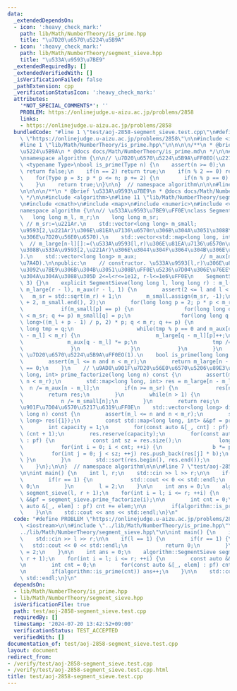 ```yaml
---
data:
  _extendedDependsOn:
  - icon: ':heavy_check_mark:'
    path: lib/Math/NumberTheory/is_prime.hpp
    title: "\u7D20\u6570\u5224\u5B9A"
  - icon: ':heavy_check_mark:'
    path: lib/Math/NumberTheory/segment_sieve.hpp
    title: "\u533A\u9593\u7BE9"
  _extendedRequiredBy: []
  _extendedVerifiedWith: []
  _isVerificationFailed: false
  _pathExtension: cpp
  _verificationStatusIcon: ':heavy_check_mark:'
  attributes:
    '*NOT_SPECIAL_COMMENTS*': ''
    PROBLEM: https://onlinejudge.u-aizu.ac.jp/problems/2858
    links:
    - https://onlinejudge.u-aizu.ac.jp/problems/2858
  bundledCode: "#line 1 \"test/aoj-2858-segment_sieve.test.cpp\"\n#define PROBLEM\
    \ \"https://onlinejudge.u-aizu.ac.jp/problems/2858\"\n\n#include <iostream>\n\n\
    #line 1 \"lib/Math/NumberTheory/is_prime.hpp\"\n\n\n\n/**\n * @brief \u7D20\u6570\
    \u5224\u5B9A\n * @docs docs/Math/NumberTheory/is_prime.md\n */\n\n#include <cassert>\n\
    \nnamespace algorithm {\n\n// \u7D20\u6570\u5224\u5B9A\uFF0EO(\u221AN).\ntemplate\
    \ <typename Type>\nbool is_prime(Type n) {\n    assert(n >= 0);\n    if(n < 2)\
    \ return false;\n    if(n == 2) return true;\n    if(n % 2 == 0) return false;\n\
    \    for(Type p = 3; p * p <= n; p += 2) {\n        if(n % p == 0) return false;\n\
    \    }\n    return true;\n}\n\n}  // namespace algorithm\n\n\n#line 1 \"lib/Math/NumberTheory/segment_sieve.hpp\"\
    \n\n\n\n/**\n * @brief \u533A\u9593\u7BE9\n * @docs docs/Math/NumberTheory/segment_sieve.md\n\
    \ */\n\n#include <algorithm>\n#line 11 \"lib/Math/NumberTheory/segment_sieve.hpp\"\
    \n#include <cmath>\n#include <map>\n#include <numeric>\n#include <vector>\n\n\
    namespace algorithm {\n\n// \u533A\u9593\u7BE9\uFF0E\nclass SegmentSieve {\n \
    \   long long m_l, m_r;\n    long long m_sr;                                 \
    \ // m_sr:=\u221Ar.\n    std::vector<long long> m_small;                  // m_small[n]:=(\u533A\
    \u9593[2,\u221Ar)\u306E\u81EA\u7136\u6570n\u306B\u304A\u3051\u308B\u6700\u5C0F\
    \u306E\u7D20\u56E0\u6570).\n    std::vector<std::map<long long, int> > m_large;\
    \  // m_large[n-l][]:=(\u533A\u9593[l,r)\u306E\u81EA\u7136\u6570n\u306B\u304A\u3051\
    \u308B\u533A\u9593[2,\u221Ar)\u306E\u3044\u304F\u3064\u304B\u306E\u7D20\u56E0\u6570\
    ).\n    std::vector<long long> m_aux;                    // m_aux[n-l]:=(m_large[n-l][]\u306E\
    \u7A4D).\n\npublic:\n    // constructor. \u533A\u9593[l,r)\u306E\u81EA\u7136\u6570\
    \u3092\u7BE9\u306B\u304B\u3051\u308B\uFF0E\u5236\u7D04\u306E\u76EE\u5B89\u306F\
    \u304A\u304A\u3088\u305D 2<=l<r<=1e12, r-l<=1e6\uFF0E\n    SegmentSieve() : SegmentSieve(2,\
    \ 3) {}\n    explicit SegmentSieve(long long l, long long r) : m_l(l), m_r(r),\
    \ m_large(r - l), m_aux(r - l, 1) {\n        assert(2 <= l and l < r);\n     \
    \   m_sr = std::sqrt(m_r) + 1;\n        m_small.assign(m_sr, -1);\n        std::iota(m_small.begin()\
    \ + 2, m_small.end(), 2);\n        for(long long p = 2; p * p < m_r; ++p) {\n\
    \            if(m_small[p] == p) {\n                for(long long q = p * p; q\
    \ < m_sr; q += p) m_small[q] = p;\n                for(long long q = std::max<long\
    \ long>((m_l + p - 1) / p, 2) * p; q < m_r; q += p) {\n                    long\
    \ long tmp = q;\n                    while(tmp % p == 0 and m_aux[q - m_l] * m_aux[q\
    \ - m_l] < m_r) {\n                        m_large[q - m_l][p]++;\n          \
    \              m_aux[q - m_l] *= p;\n                        tmp /= p;\n     \
    \               }\n                }\n            }\n        }\n    }\n\n    //\
    \ \u7D20\u6570\u5224\u5B9A\uFF0EO(1).\n    bool is_prime(long long n) const {\n\
    \        assert(m_l <= n and n < m_r);\n        return m_large[n - m_l].size()\
    \ == 0;\n    }\n    // \u9AD8\u901F\u7D20\u56E0\u6570\u5206\u89E3\uFF0E\n    std::map<long\
    \ long, int> prime_factorize(long long n) const {\n        assert(m_l <= n and\
    \ n < m_r);\n        std::map<long long, int> res = m_large[n - m_l];\n      \
    \  n /= m_aux[n - m_l];\n        if(n >= m_sr) {\n            res[n]++;\n    \
    \        return res;\n        }\n        while(n > 1) {\n            res[m_small[n]]++;\n\
    \            n /= m_small[n];\n        }\n        return res;\n    }\n    // \u9AD8\
    \u901F\u7D04\u6570\u5217\u6319\uFF0E\n    std::vector<long long> divisors(long\
    \ long n) const {\n        assert(m_l <= n and n < m_r);\n        std::vector<long\
    \ long> res({1});\n        const std::map<long long, int> &&pf = prime_factorize(n);\n\
    \        int capacity = 1;\n        for(const auto &[_, cnt] : pf) capacity *=\
    \ (cnt + 1);\n        res.reserve(capacity);\n        for(const auto &[p, cnt]\
    \ : pf) {\n            const int sz = res.size();\n            long long b = 1;\n\
    \            for(int i = 0; i < cnt; ++i) {\n                b *= p;\n       \
    \         for(int j = 0; j < sz; ++j) res.push_back(res[j] * b);\n           \
    \ }\n        }\n        std::sort(res.begin(), res.end());\n        return res;\n\
    \    }\n};\n\n}  // namespace algorithm\n\n\n#line 7 \"test/aoj-2858-segment_sieve.test.cpp\"\
    \n\nint main() {\n    int l, r;\n    std::cin >> l >> r;\n\n    if(l == 1) {\n\
    \        if(r == 1) {\n            std::cout << 0 << std::endl;\n            return\
    \ 0;\n        }\n        l = 2;\n    }\n\n    int ans = 0;\n    algorithm::SegmentSieve\
    \ segment_sieve(l, r + 1);\n    for(int i = l; i <= r; ++i) {\n        const auto\
    \ &&pf = segment_sieve.prime_factorize(i);\n\n        int cnt = 0;\n        for(const\
    \ auto &[_, elem] : pf) cnt += elem;\n\n        if(algorithm::is_prime(cnt)) ans++;\n\
    \    }\n\n    std::cout << ans << std::endl;\n}\n"
  code: "#define PROBLEM \"https://onlinejudge.u-aizu.ac.jp/problems/2858\"\n\n#include\
    \ <iostream>\n\n#include \"../lib/Math/NumberTheory/is_prime.hpp\"\n#include \"\
    ../lib/Math/NumberTheory/segment_sieve.hpp\"\n\nint main() {\n    int l, r;\n\
    \    std::cin >> l >> r;\n\n    if(l == 1) {\n        if(r == 1) {\n         \
    \   std::cout << 0 << std::endl;\n            return 0;\n        }\n        l\
    \ = 2;\n    }\n\n    int ans = 0;\n    algorithm::SegmentSieve segment_sieve(l,\
    \ r + 1);\n    for(int i = l; i <= r; ++i) {\n        const auto &&pf = segment_sieve.prime_factorize(i);\n\
    \n        int cnt = 0;\n        for(const auto &[_, elem] : pf) cnt += elem;\n\
    \n        if(algorithm::is_prime(cnt)) ans++;\n    }\n\n    std::cout << ans <<\
    \ std::endl;\n}\n"
  dependsOn:
  - lib/Math/NumberTheory/is_prime.hpp
  - lib/Math/NumberTheory/segment_sieve.hpp
  isVerificationFile: true
  path: test/aoj-2858-segment_sieve.test.cpp
  requiredBy: []
  timestamp: '2024-07-20 13:42:52+09:00'
  verificationStatus: TEST_ACCEPTED
  verifiedWith: []
documentation_of: test/aoj-2858-segment_sieve.test.cpp
layout: document
redirect_from:
- /verify/test/aoj-2858-segment_sieve.test.cpp
- /verify/test/aoj-2858-segment_sieve.test.cpp.html
title: test/aoj-2858-segment_sieve.test.cpp
---
```

